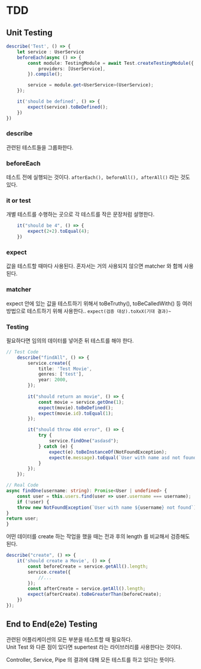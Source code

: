 # TDD

## Unit Testing
```typescript
describe('Test', () => {
    let service : UserService
    beforeEach(async () => {
        const module: TestingModule = await Test.createTestingModule({
            providers: [UserService],
        }).compile();

        service = module.get<UserService>(UserService);
    });

    it('should be defined', () => {
        expect(service).toBeDefined();
    })
}) 
```

### describe
관련된 테스트들을 그룹화한다.

### beforeEach
테스트 전에 실행되는 것이다.
```afterEach(), beforeAll(), afterAll()``` 라는 것도 있다.

### it or test
개별 테스트를 수행하는 곳으로 각 테스트를 작은 문장처럼 설명한다.

```typescript
    it("should be 4", () => {
        expect(2+2).toEqual(4);
    })
```

### expect
값을 테스트할 때마다 사용된다. 혼자서는 거의 사용되지 않으면 matcher 와 함께 사용된다.

### matcher 
expect 안에 있는 값을 테스트하기 위해서 toBeTruthy(), toBeCalledWith() 등 여러방법으로 테스트하기 위해 사용한다..
```expect(검증 대상).toXxX(기대 결과)~```

### Testing
필요하다면 임의의 데이터를 넣어준 뒤 테스트를 해야 한다.
```typescript
// Test Code
    describe("findAll", () => {
        service.create({
            title: 'Test Movie',
            genres: ['test'],
            year: 2000,
        });
        
        it("should return an movie", () => {
            const movie = service.getOne(1);
            expect(movie).toBeDefined();
            expect(movie.id).toEqual(1);
        });

        it("should throw 404 error", () => {
            try {
                service.findOne("asdasd");
            } catch (e) {
                expect(e).toBeInstanceOf(NotFoundException);
                expect(e.message).toEqual(`User with name asd not found`)
            }
        });
    });
```

```typescript
// Real Code
async findOne(username: string): Promise<User | undefined> {
    const user = this.users.find(user => user.username === username);
    if (!user) {
    throw new NotFoundException(`User with name ${username} not found`);
}
return user;
}
```

어떤 데이터를 create 하는 작업을 했을 때는 전과 후의 length 를 비교해서 검증해도 된다.

```typescript
describe("create", () => {
    it('should create a Movie', () => {
        const beforeCreate = service.getAll().length;
        service.create({
            //...
        });
        const afterCreate = service.getAll().length;
        expect(afterCreate).toBeGreaterThan(beforeCreate);
    })        
});
```

## End to End(e2e) Testing
관련된 어플리케이션의 모든 부분을 테스트할 때 필요하다.    
Unit Test 와 다른 점이 있다면 supertest 라는 라이브러리를 사용한다는 것이다.   

Controller, Service, Pipe 의 결과에 대해 모든 테스트를 하고 있다는 뜻이다.

